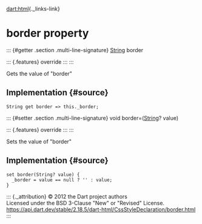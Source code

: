 [dart:html](../../dart-html/dart-html-library){._links-link}

border property
===============

::: {#getter .section .multi-line-signature}
[String](../../dart-core/string-class) border

::: {.features}
override
:::
:::

Gets the value of \"border\"

Implementation {#source}
--------------

``` {.language-dart data-language="dart"}
String get border => this._border;
```

::: {#setter .section .multi-line-signature}
void border=([String](../../dart-core/string-class)? value)

::: {.features}
override
:::
:::

Sets the value of \"border\"

Implementation {#source}
--------------

``` {.language-dart data-language="dart"}
set border(String? value) {
  _border = value == null ? '' : value;
}
```

::: {._attribution}
© 2012 the Dart project authors\
Licensed under the BSD 3-Clause \"New\" or \"Revised\" License.\
<https://api.dart.dev/stable/2.18.5/dart-html/CssStyleDeclaration/border.html>
:::
